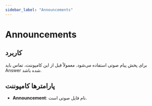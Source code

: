 ```yaml
---
sidebar_label: "Announcements"
---
```

<head>
  <title>معرفی آواها | مستندات سیموتل</title>
</head>


# Announcements

## کاربرد

برای پخش پیام صوتی استفاده می‌شود. معمولاً قبل از این کامپوننت، تماس باید Answer شده باشد.


## پارامترها کامپوننت

- **Announcement**: نام فایل صوتی است.